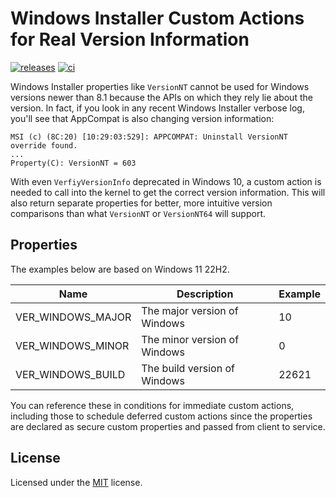 # Windows Installer Custom Actions for Real Version Information

[![releases](https://img.shields.io/github/v/release/heaths/msiverca.svg?logo=github)](https://github.com/heaths/msiverca/releases/latest)
[![ci](https://github.com/heaths/msiverca/actions/workflows/ci.yml/badge.svg?event=push)](https://github.com/heaths/msiverca/actions/workflows/ci.yml)

Windows Installer properties like `VersionNT` cannot be used for Windows versions newer than 8.1 because the APIs on which they rely lie about the version.
In fact, if you look in any recent Windows Installer verbose log, you'll see that AppCompat is also changing version information:

```text
MSI (c) (8C:20) [10:29:03:529]: APPCOMPAT: Uninstall VersionNT override found.
...
Property(C): VersionNT = 603
```

With even `VerfiyVersionInfo` deprecated in Windows 10, a custom action is needed to call into the kernel to get the correct version information.
This will also return separate properties for better, more intuitive version comparisons than what `VersionNT` or `VersionNT64` will support.

## Properties

The examples below are based on Windows 11 22H2.

Name | Description | Example
---- | ----------- | -------
VER_WINDOWS_MAJOR | The major version of Windows | 10
VER_WINDOWS_MINOR | The minor version of Windows | 0
VER_WINDOWS_BUILD | The build version of Windows | 22621

You can reference these in conditions for immediate custom actions, including those to schedule deferred custom actions
since the properties are declared as secure custom properties and passed from client to service.

## License

Licensed under the [MIT](LICENSE.txt) license.
